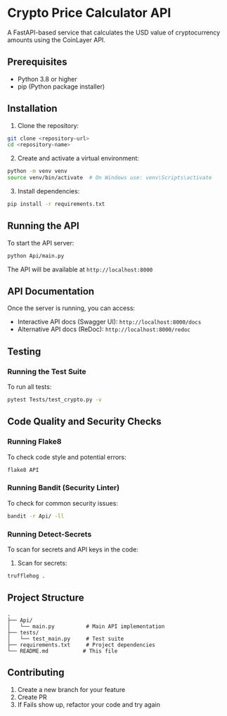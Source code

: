 # Crypto Price Calculator API

A FastAPI-based service that calculates the USD value of cryptocurrency amounts using the CoinLayer API.

## Prerequisites

- Python 3.8 or higher
- pip (Python package installer)

## Installation

1. Clone the repository:
```bash
git clone <repository-url>
cd <repository-name>
```

2. Create and activate a virtual environment:
```bash
python -m venv venv
source venv/bin/activate  # On Windows use: venv\Scripts\activate
```

3. Install dependencies:
```bash
pip install -r requirements.txt
```

## Running the API

To start the API server:
```bash
python Api/main.py
```

The API will be available at `http://localhost:8000`

## API Documentation

Once the server is running, you can access:
- Interactive API docs (Swagger UI): `http://localhost:8000/docs`
- Alternative API docs (ReDoc): `http://localhost:8000/redoc`

## Testing

### Running the Test Suite

To run all tests:
```bash
pytest Tests/test_crypto.py -v  
```

## Code Quality and Security Checks

### Running Flake8

To check code style and potential errors:
```bash
flake8 API  
```

### Running Bandit (Security Linter)

To check for common security issues:
```bash
bandit -r Api/ -ll
```

### Running Detect-Secrets

To scan for secrets and API keys in the code:


1. Scan for secrets:
```bash
trufflehog .
```


## Project Structure

```
.
├── Api/
│   └── main.py          # Main API implementation
├── tests/
│   └── test_main.py     # Test suite
├── requirements.txt     # Project dependencies
└── README.md           # This file
```

## Contributing
 
1. Create a new branch for your feature
2. Create PR
3. If Fails show up, refactor your code and try again


